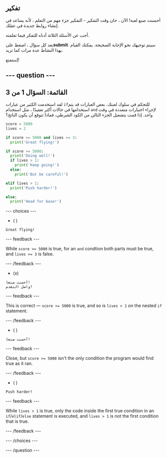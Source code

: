 ## تفكير

أحسنت صنع لعبة!  الآن ، حان وقت التفكير - التفكير جزء مهم من التعلم ، لأنه يساعد في إنشاء روابط جديدة في عقلك.

أجب عن الأسئلة الثلاثة أدناه للتفكر فيما تعلمته.

بعد كل سؤال ، اضغط على**submit**. سيتم توجيهك نحو الإجابة الصحيحة. يمكنك القيام بهذا النشاط عدة مرات كما تريد.

إستمتع!

--- question ---
---
القائمة: السؤال 1 من 3
---

لقد استخدمت الكثير من عبارات `if`للتحكم في سلوك لعبتك. بعض العبارات قد يتم استخدامها في حالات أكثر تعقيدًا ، مثل استخدام `and` لإجراء اختبارات متعددة في وقت واحد. إذا قمت بتشغيل الجزء التالي من الكود الشرطي، فماذا تتوقع أن يكون الناتج؟

```python
score = 5000
lives = 2

if score >= 5000 and lives >= 3:
  print('Great flying!')

if score >= 5000: 
  print('Doing well!')
  if lives > 1:
    print('Keep going!')
  else:
    print('But be careful!')

elif lives > 1:
  print('Push harder!')

else:
  print('Head for base!')
```

--- choices ---

- ( )
```
Great flying!
```
  --- feedback ---

While `score >= 5000` is true, for an `and` condtion both parts must be true, and `lives >= 3` is false.

  --- /feedback ---

- (x)
```
أحسنت صنعاً!
واصل التقدم!
```
  --- feedback ---

This is correct — `score >= 5000` is true, and so is `lives > 1` on the nested `if` statement.

  --- /feedback ---

- ( )
```
أحسنت صنعاً!
```
  --- feedback ---

Close, but `score >= 5000` isn't the only condition the program would find true as it ran.

  --- /feedback ---

- ( )
```
Push harder!
```
  --- feedback ---

While `lives > 1` is true, only the code inside the first true condition in an `if`/`elif`/`else` statement is executed, and `lives > 1` is not the first condition that is true.

  --- /feedback ---

--- /choices ---

--- /question ---
